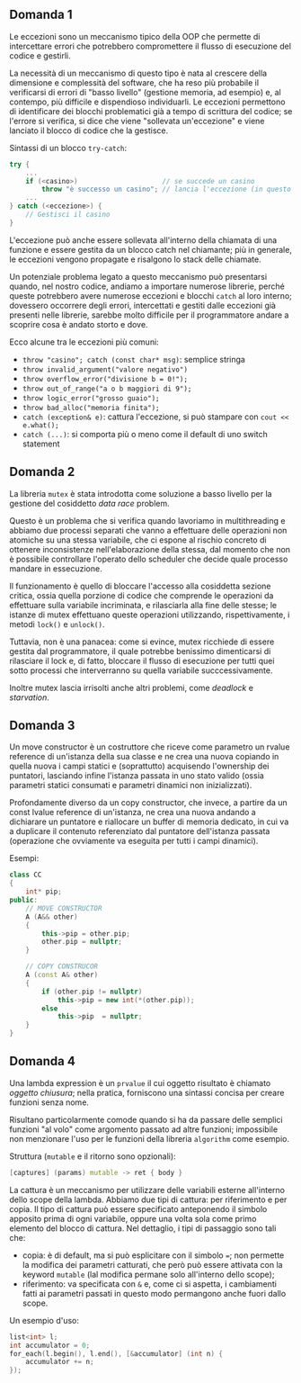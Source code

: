 ## Domanda 1
Le eccezioni sono un meccanismo tipico della OOP che permette di intercettare 
errori che potrebbero compromettere il flusso di esecuzione del codice e gestirli.

La necessità di un meccanismo di questo tipo è nata al crescere della dimensione
e complessità del software, che ha reso più probabile il verificarsi di errori
di "basso livello" (gestione memoria, ad esempio) e, al contempo, più difficile e 
dispendioso individuarli. Le eccezioni permettono di identificare dei blocchi
problematici già a tempo di scrittura del codice; se l'errore si verifica,
si dice che viene "sollevata un'eccezione" e viene lanciato il blocco di codice
che la gestisce.

Sintassi di un blocco `try-catch`:
```cpp
try {
    ... 
    if (<casino>)                     // se succede un casino
        throw "è successo un casino"; // lancia l'eccezione (in questo caso una string)
    ...
} catch (<eccezione>) {
    // Gestisci il casino
}
```
L'eccezione può anche essere sollevata all'interno della chiamata
di una funzione e essere gestita da un blocco catch nel chiamante; più in generale, 
le eccezioni vengono propagate e risalgono lo stack delle chiamate.

Un potenziale problema legato a questo meccanismo può presentarsi quando, nel
nostro codice, andiamo a importare numerose librerie, perché queste potrebbero
avere numerose eccezioni e blocchi `catch` al loro interno; dovessero occorrere
degli errori, intercettati e gestiti dalle eccezioni già presenti nelle librerie,
sarebbe molto difficile per il programmatore andare a scoprire cosa è andato storto
e dove.

Ecco alcune tra le eccezioni più comuni:
* `throw "casino"; catch (const char* msg)`: semplice stringa
* `throw invalid_argument("valore negativo")`
* `throw overflow_error("divisione b = 0!");`
* `throw out_of_range("a o b maggiori di 9");`
* `throw logic_error("grosso guaio");`
* `throw bad_alloc("memoria finita");`
* `catch (exception& e)`: cattura l'eccezione, si può stampare con `cout << e.what();`
* `catch (...)`: si comporta più o meno come il default di uno switch statement

## Domanda 2
La libreria `mutex` è stata introdotta come soluzione a basso livello per la gestione
del cosiddetto _data race_ problem. 

Questo è un problema che si verifica quando lavoriamo in multithreading e abbiamo 
due processi separati che vanno a effettuare delle operazioni non atomiche su una stessa
variabile, che ci espone al rischio concreto di ottenere inconsistenze nell'elaborazione
della stessa, dal momento che non è possibile controllare l'operato dello scheduler
che decide quale processo mandare in essecuzione.

Il funzionamento è quello di bloccare l'accesso alla cosiddetta sezione critica, ossia
quella porzione di codice che comprende le operazioni da effettuare sulla variabile
incriminata, e rilasciarla alla fine delle stesse; le istanze di mutex effettuano queste
operazioni utilizzando, rispettivamente, i metodi `lock()` e `unlock()`.

Tuttavia, non è una panacea: come si evince, mutex ricchiede di essere gestita dal
programmatore, il quale potrebbe benissimo dimenticarsi di rilasciare il lock e, di fatto,
bloccare il flusso di esecuzione per tutti quei sotto processi che interverranno su quella
variabile succcessivamente.

Inoltre mutex lascia irrisolti anche altri problemi, come _deadlock_ e _starvation_.

## Domanda 3
Un move constructor è un costruttore che riceve come parametro un rvalue reference
di un'istanza della sua classe e ne crea una nuova copiando in quella nuova i campi statici
e (soprattutto) acquisendo l'ownership dei puntatori, lasciando infine l'istanza passata in uno
stato valido (ossia parametri statici consumati e parametri dinamici non inizializzati).

Profondamente diverso da un copy constructor, che invece, a partire da un const lvalue reference
di un'istanza, ne crea una nuova andando a dichiarare un puntatore e riallocare un buffer di memoria 
dedicato, in cui va a duplicare il contenuto referenziato dal puntatore dell'istanza passata 
(operazione che ovviamente va eseguita per tutti i campi dinamici).

Esempi:
```cpp
class CC
{
    int* pip;
public:
    // MOVE CONSTRUCTOR
    A (A&& other)
    {
        this->pip = other.pip;
        other.pip = nullptr;   
    }

    // COPY CONSTRUCOR
    A (const A& other)
    {
        if (other.pip != nullptr)
            this->pip = new int(*(other.pip));
        else
            this->pip  = nullptr;
    }
}
```

## Domanda 4
Una lambda expression è un `prvalue` il cui oggetto risultato è chiamato _oggetto chiusura_;
nella pratica, forniscono una sintassi concisa per creare funzioni senza nome.

Risultano particolarmente comode quando si ha da passare delle semplici funzioni "al volo"
come argomento passato ad altre funzioni; impossibile non menzionare l'uso per le funzioni
della libreria `algorithm` come esempio.

Struttura (`mutable` e il ritorno sono opzionali):
```cpp
[captures] (params) mutable -> ret { body }
```

La cattura è un meccanismo per utilizzare delle variabili esterne all'interno dello scope della lambda.
Abbiamo due tipi di cattura: per riferimento e per copia. Il tipo di cattura può essere specificato anteponendo
il simbolo apposito prima di ogni variabile, oppure una volta sola come primo elemento del blocco di cattura.
Nel dettaglio, i tipi di passaggio sono tali che:
* copia: è di default, ma si può esplicitare con il simbolo `=`; non permette la modifica dei parametri catturati, 
  che però può essere attivata con la keyword `mutable` (lal modifica permane solo all'interno dello scope);
* riferimento: va specificata con `&` e, come ci si aspetta, i cambiamenti fatti ai parametri passati in questo modo
  permangono anche fuori dallo scope.

Un esempio d'uso:
```cpp
list<int> l;
int accumulator = 0;
for_each(l.begin(), l.end(), [&accumulator] (int n) {
    accumulator += n;
});
```
